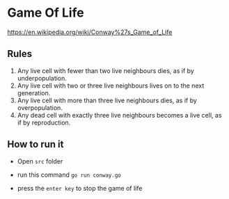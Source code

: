 # Game Of Life


https://en.wikipedia.org/wiki/Conway%27s_Game_of_Life

## Rules 

1. Any live cell with fewer than two live neighbours dies, as if by underpopulation.
2. Any live cell with two or three live neighbours lives on to the next generation.
3. Any live cell with more than three live neighbours dies, as if by overpopulation.
4. Any dead cell with exactly three live neighbours becomes a live cell, as if by reproduction.

## How to run it

- Open `src` folder

- run this command `go run conway.go`

- press the `enter key` to stop the game of life